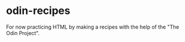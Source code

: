 # odin-recipes
For now practicing HTML by making a recipes with the help of the "The Odin Project".
